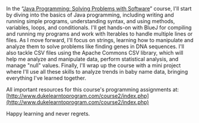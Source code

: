 In the “[Java Programming: Solving Problems with Software](https://www.coursera.org/account/accomplishments/records/3X0V9QTSM8WE)” course, I'll start by diving into the basics of Java programming, including writing and running simple programs, understanding syntax, and using methods, variables, loops, and conditionals. I'll get hands-on with BlueJ for compiling and running my programs and work with Iterables to handle multiple lines or files. As I move forward, I'll focus on strings, learning how to manipulate and analyze them to solve problems like finding genes in DNA sequences. I'll also tackle CSV files using the Apache Commons CSV library, which will help me analyze and manipulate data, perform statistical analysis, and manage "null" values. Finally, I'll wrap up the course with a mini project where I'll use all these skills to analyze trends in baby name data, bringing everything I've learned together.

All important resources for this course's programming assignments at:   
[http://www.dukelearntoprogram.com/course2/index.php](http://www.dukelearntoprogram.com/course2/index.php)

Happy learning and never regrets.